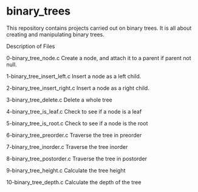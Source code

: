 # binary_trees
This repository contains projects carried out on binary trees.
It is all about creating and manipulating binary trees.

Description of Files

0-binary_tree_node.c
Create a node, and attach it to a parent if parent not null.

1-binary_tree_insert_left.c
Insert a node as a left child.

2-binary_tree_insert_right.c
Insert a node as a right child.

3-binary_tree_delete.c
Delete a whole tree

4-binary_tree_is_leaf.c
Check to see if a node is a leaf

5-binary_tree_is_root.c
Check to see if a node is the root

6-binary_tree_preorder.c
Traverse the tree in preorder

7-binary_tree_inorder.c
Traverse the tree inorder

8-binary_tree_postorder.c
Traverse the tree in postorder

9-binary_tree_height.c
Calculate the tree height

10-binary_tree_depth.c
Calculate the depth of the tree
